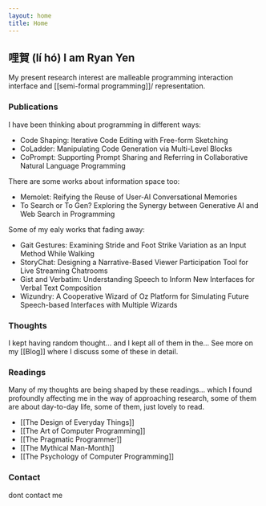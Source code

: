```yaml
---
layout: home
title: Home
---
```



## 哩賀 (lí hó) I am <span class="annotation-highlight"><b>Ryan Yen</b></span>
My present research interest are malleable programming interaction interface and [[semi-formal programming]]/ representation.

<!-- I will pursue my PhD at MIT CSAIL under the supervision of <a href='https://arvindsatya.com/' alt='arvind webstie'>Dr. Arvind Satyanarayan</a> to continue my research in programming interface. I studied master in Computer Science at the University of Waterloo, mentored by <a href='https://www.jeffjianzhao.com/'>Dr. Jian Zhao </a> of the WVisdom Lab at UWaterloo. I was guided by Dr. Zhicong Lu from DEER Lab and Dr. Can Liu of the ERFI Lab at CityU HK. -->

### Publications
I have been thinking about programming in different ways:
- <span class="annotation-underline">Code Shaping</span>: Iterative Code Editing with Free-form Sketching
- <span class="annotation-underline">CoLadder</span>: Manipulating Code Generation via Multi-Level Blocks
- CoPrompt: Supporting Prompt Sharing and Referring in Collaborative Natural Language Programming


There are some works about information space too:
- Memolet: Reifying the Reuse of User-AI Conversational Memories
- To Search or To Gen? Exploring the Synergy between Generative AI and Web Search in Programming


Some of my ealy works that fading away:
- Gait Gestures: Examining Stride and Foot Strike Variation as an Input Method While Walking
- StoryChat: Designing a Narrative-Based Viewer Participation Tool for Live Streaming Chatrooms
- Gist and Verbatim: Understanding Speech to Inform New Interfaces for Verbal Text Composition
- Wizundry: A Cooperative Wizard of Oz Platform for Simulating Future Speech-based Interfaces with Multiple Wizards

### Thoughts 
I kept having random thought... and I kept all of them in the...
See more on my [[Blog]] where I discuss some of these in detail.


### Readings
Many of my thoughts are being shaped by these readings... which I found profoundly affecting me in the way of approaching research, some of them are about day-to-day life, some of them, just lovely to read.

- [[The Design of Everyday Things]]
- [[The Art of Computer Programming]]
- [[The Pragmatic Programmer]]
- [[The Mythical Man-Month]]
- [[The Psychology of Computer Programming]]


### Contact
dont contact me
